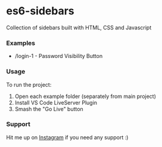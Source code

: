 # es6-sidebars

Collection of sidebars built with HTML, CSS and Javascript

### Examples

- /login-1 - Password Visibility Button

### Usage

To run the project:

1. Open each example folder (separately from main project)
2. Install VS Code LiveServer Plugin
3. Smash the "Go Live" button

### Support

Hit me up on [Instagram](https://instagram.com/frontendjoe/) if you need any support :)
